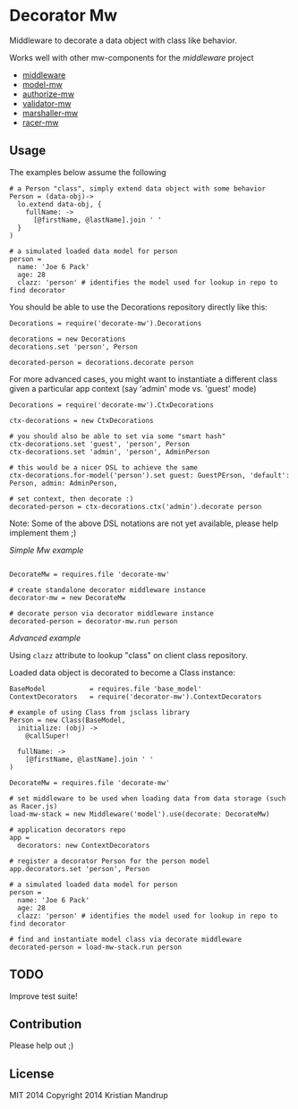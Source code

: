 # Decorator Mw

Middleware to decorate a data object with class like behavior.

Works well with other mw-components for the *middleware* project

* [middleware](https://github.com/kristianmandrup/middleware)
* [model-mw](https://github.com/kristianmandrup/model-mw)
* [authorize-mw](https://github.com/kristianmandrup/authorize-mw)
* [validator-mw](https://github.com/kristianmandrup/validator-mw)
* [marshaller-mw](https://github.com/kristianmandrup/marshaller-mw)
* [racer-mw](https://github.com/kristianmandrup/racer-mw)

## Usage

The examples below assume the following

```LiveScript
# a Person "class", simply extend data object with some behavior
Person = (data-obj)->
  lo.extend data-obj, {  
    fullName: ->
      [@firstName, @lastName].join ' '
  }
)

# a simulated loaded data model for person
person =
  name: 'Joe 6 Pack'
  age: 28
  clazz: 'person' # identifies the model used for lookup in repo to find decorator
```

You should be able to use the Decorations repository directly like this:

```LiveScript
Decorations = require('decorate-mw').Decorations

decorations = new Decorations
decorations.set 'person', Person

decorated-person = decorations.decorate person
```

For more advanced cases, you might want to instantiate a different class given a particular app context (say 'admin' mode vs. 'guest' mode)

```LiveScript
Decorations = require('decorate-mw').CtxDecorations

ctx-decorations = new CtxDecorations

# you should also be able to set via some "smart hash"
ctx-decorations.set 'guest', 'person', Person
ctx-decorations.set 'admin', 'person', AdminPerson

# this would be a nicer DSL to achieve the same
ctx-decorations.for-model('person').set guest: GuestPErson, 'default': Person, admin: AdminPerson, 

# set context, then decorate :)
decorated-person = ctx-decorations.ctx('admin').decorate person
```

Note: Some of the above DSL notations are not yet available, please help implement them ;)

*Simple Mw example*

```LiveScript

DecorateMw = requires.file 'decorate-mw'

# create standalone decorator middleware instance
decorator-mw = new DecorateMw

# decorate person via decorator middleware instance
decorated-person = decorator-mw.run person
```

*Advanced example*

Using `clazz` attribute to lookup "class" on client class repository.

Loaded data object is decorated to become a Class instance:

```LiveScript
BaseModel           = requires.file 'base_model'
ContextDecorators   = require('decorator-mw').ContextDecorators

# example of using Class from jsclass library
Person = new Class(BaseModel,
  initialize: (obj) ->
    @callSuper!

  fullName: ->
    [@firstName, @lastName].join ' '
)

DecorateMw = requires.file 'decorate-mw'

# set middleware to be used when loading data from data storage (such as Racer.js)
load-mw-stack = new Middleware('model').use(decorate: DecorateMw)

# application decorators repo
app =
  decorators: new ContextDecorators

# register a decorator Person for the person model
app.decorators.set 'person', Person

# a simulated loaded data model for person
person =
  name: 'Joe 6 Pack'
  age: 28
  clazz: 'person' # identifies the model used for lookup in repo to find decorator

# find and instantiate model class via decorate middleware
decorated-person = load-mw-stack.run person
```

## TODO

Improve test suite!

## Contribution

Please help out ;)

## License

MIT 2014
Copyright 2014 Kristian Mandrup
